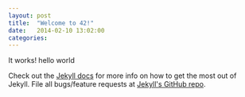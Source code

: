 ```yaml
---
layout: post
title:  "Welcome to 42!"
date:   2014-02-10 13:02:00
categories: 
---
```


It works!
hello world


Check out the [Jekyll docs][jekyll] for more info on how to get the most out of Jekyll. File all bugs/feature requests at [Jekyll's GitHub repo][jekyll-gh].

[jekyll-gh]: https://github.com/mojombo/jekyll
[jekyll]:    http://jekyllrb.com
